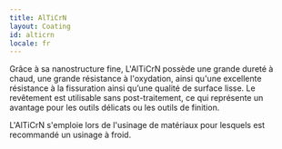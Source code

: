 ```yaml
---
title: AlTiCrN
layout: Coating
id: alticrn
locale: fr
---
```

Grâce à sa nanostructure fine, L'AlTiCrN possède une grande dureté à chaud, une grande résistance à l'oxydation, ainsi qu'une excellente résistance à la fissuration ainsi qu’une qualité de surface lisse. Le revêtement est utilisable sans post-traitement, ce qui représente un avantage pour les outils délicats ou les outils de finition.

L'AlTiCrN s'emploie lors de l'usinage de matériaux pour lesquels est recommandé un usinage à froid.
